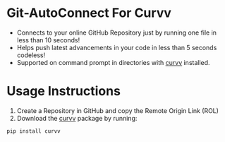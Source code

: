 # Git-AutoConnect For Curvv
 + Connects to your online GitHub Repository just by running one file in less than 10 seconds!
 + Helps push latest advancements in your code in less than 5 seconds codeless!
 + Supported on command prompt in directories with [curvv](https://pypi.org/project/curvv/) installed.

# Usage Instructions
 1. Create a Repository in GitHub and copy the Remote Origin Link (ROL)
 2. Download the [curvv](https://pypi.org/project/curvv/) package by running:
 ```
pip install curvv
 ```

